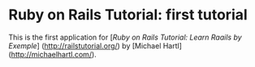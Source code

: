 # Ruby on Rails Tutorial: first tutorial

This is the first application for
[*Ruby on Rails Tutorial: Learn Raails by Exemple*] (http://railstutorial.org/)
by [Michael Hartl] (http://michaelhartl.com/).